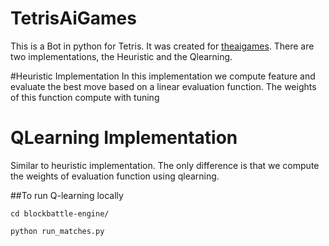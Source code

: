 # TetrisAiGames

This is a Bot in python for Tetris. It was created for [theaigames](http://theaigames.com/competitions/ai-block-battle).
There are two implementations, the Heuristic and the Qlearning.

#Heuristic Implementation
In this implementation we compute feature and evaluate the best move based on a linear evaluation function. The weights of this function compute with tuning

# QLearning Implementation
Similar to heuristic implementation. The only difference is that we compute the weights of evaluation function using qlearning.

##To run Q-learning locally
```
cd blockbattle-engine/

python run_matches.py  
```
